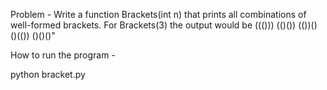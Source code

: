 Problem - Write a function Brackets(int n) that prints all combinations of well-formed brackets. For Brackets(3) the output would be ((())) (()()) (())() ()(()) ()()()"  

How to run the program -  

python bracket.py
